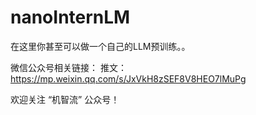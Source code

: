 # nanoInternLM
在这里你甚至可以做一个自己的LLM预训练。。

微信公众号相关链接：
推文：https://mp.weixin.qq.com/s/JxVkH8zSEF8V8HEO7lMuPg

欢迎关注 “机智流” 公众号！